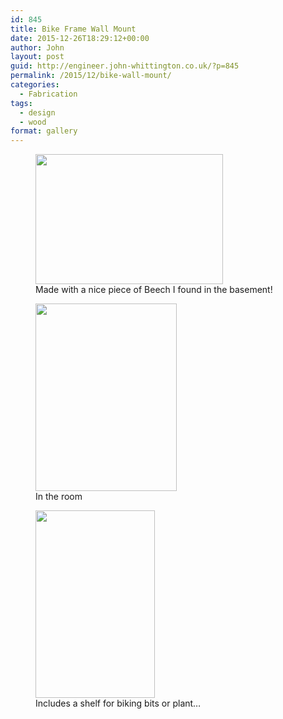 ```yaml
---
id: 845
title: Bike Frame Wall Mount
date: 2015-12-26T18:29:12+00:00
author: John
layout: post
guid: http://engineer.john-whittington.co.uk/?p=845
permalink: /2015/12/bike-wall-mount/
categories:
  - Fabrication
tags:
  - design
  - wood
format: gallery
---
```

<div id='gallery-18' class='gallery galleryid-845 gallery-columns-3 gallery-size-medium'>
  <figure class='gallery-item'> 
  
  <div class='gallery-icon landscape'>
    <a href='http://localhost/2015/12/bike-wall-mount/dsc_0076/'><img width="300" height="208" src="/assets/img/uploads/2015/12/DSC_0076-300x208.jpg" class="attachment-medium size-medium" alt="" loading="lazy" aria-describedby="gallery-18-846" srcset="/assets/img/uploads/2015/12/DSC_0076-300x208.jpg 300w, /assets/img/uploads/2015/12/DSC_0076-768x533.jpg 768w, /assets/img/uploads/2015/12/DSC_0076-1024x711.jpg 1024w" sizes="(max-width: 300px) 100vw, 300px" /></a>
  </div><figcaption class='wp-caption-text gallery-caption' id='gallery-18-846'> Made with a nice piece of Beech I found in the basement! </figcaption></figure><figure class='gallery-item'> 
  
  <div class='gallery-icon portrait'>
    <a href='http://localhost/2015/12/bike-wall-mount/dsc_0085/'><img width="226" height="300" src="/assets/img/uploads/2015/12/DSC_0085-226x300.jpg" class="attachment-medium size-medium" alt="" loading="lazy" aria-describedby="gallery-18-848" srcset="/assets/img/uploads/2015/12/DSC_0085-226x300.jpg 226w, /assets/img/uploads/2015/12/DSC_0085-768x1020.jpg 768w, /assets/img/uploads/2015/12/DSC_0085-771x1024.jpg 771w, /assets/img/uploads/2015/12/DSC_0085.jpg 2000w" sizes="(max-width: 226px) 100vw, 226px" /></a>
  </div><figcaption class='wp-caption-text gallery-caption' id='gallery-18-848'> In the room </figcaption></figure><figure class='gallery-item'> 
  
  <div class='gallery-icon portrait'>
    <a href='http://localhost/2015/12/bike-wall-mount/dsc_0083-2/'><img width="191" height="300" src="/assets/img/uploads/2015/12/DSC_0083-191x300.jpg" class="attachment-medium size-medium" alt="" loading="lazy" aria-describedby="gallery-18-847" srcset="/assets/img/uploads/2015/12/DSC_0083-191x300.jpg 191w, /assets/img/uploads/2015/12/DSC_0083-768x1208.jpg 768w, /assets/img/uploads/2015/12/DSC_0083-651x1024.jpg 651w, /assets/img/uploads/2015/12/DSC_0083.jpg 1794w" sizes="(max-width: 191px) 100vw, 191px" /></a>
  </div><figcaption class='wp-caption-text gallery-caption' id='gallery-18-847'> Includes a shelf for biking bits or plant&#8230; </figcaption></figure>
</div>